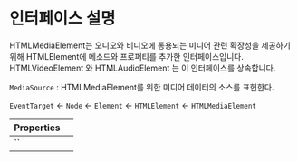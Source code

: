 # 인터페이스 설명
HTMLMediaElement는 오디오와 비디오에 통용되는 미디어 관련 확장성을 제공하기 위해 HTMLElement에 메소드와 프로퍼티를 추가한 인터페이스입니다. HTMLVideoElement 와 HTMLAudioElement 는 이 인터페이스를 상속합니다.

`MediaSource` : HTMLMediaElement를 위한 미디어 데이터의 소스를 표현한다.

`EventTarget` <- `Node` <- `Element` <- `HTMLElement` <- `HTMLMediaElement` 

Properties || 
--|--
`` | 